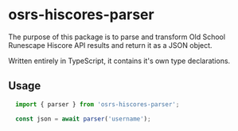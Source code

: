 # osrs-hiscores-parser

The purpose of this package is to parse and transform Old School Runescape Hiscore API results and return it as a JSON object.

Written entirely in TypeScript, it contains it's own type declarations.

## Usage

```typescript
  import { parser } from 'osrs-hiscores-parser';

  const json = await parser('username');
```
